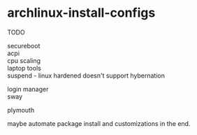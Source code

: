 # archlinux-install-configs

TODO <br/>

secureboot<br/>
acpi<br/>
cpu scaling<br/>
laptop tools<br/>
suspend - linux hardened doesn't support hybernation<br/>

login manager<br/>
sway<br/>

plymouth<br/>


maybe automate package install and customizations in the end.
